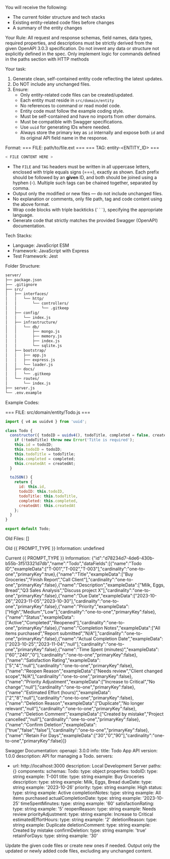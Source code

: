 
You will receive the following:
- The current folder structure and tech stacks
- Existing entity-related code files before changes
- A summary of the entity changes

Your Rule:
All request and response schemas, field names, data types, required properties, and descriptions must be strictly derived from the given OpenAPI 3.0.3 specification. Do not invent any data or structure not explicitly defined in the spec. Only implement logic for commands defined in the paths section with HTTP methods

Your task:
1. Generate clean, self-contained entity code reflecting the latest updates.
2. Do NOT include any unchanged files.
3. Ensure:
   - Only entity-related code files can be created/updated.
   - Each entity must reside in `src/domain/entity`
   - No references to command or read model code.
   - Entity code must follow the example coding style.
   - Must be self-contained and have no imports from other domains.
   - Must be compatible with Swagger specifications.
   - Use `uuid` for generating IDs where needed.
   - Always store the primary key as `id` internally and expose both `id` and its original API field name in the response.

Format:
=== FILE: path/to/file.ext ===
=== TAG: entity-<ENTITY_ID> ===
```javascript
< FILE CONTENT HERE >
```

- The `FILE` and `TAG` headers must be written in all uppercase letters, enclosed with triple equals signs (===), exactly as shown.
  Each prefix should be followed by an **given** ID, and both should be joined using a hyphen (-).
  Multiple such tags can be chained together, separated by comma.
- Output only the modified or new files — do not include unchanged files.
- No explanation or comments, only file path, tag and code content using the above format.
- Wrap code blocks with triple backticks (` ``` `), specifying the appropriate language.
- Generate code that strictly matches the provided Swagger (OpenAPI) documentation.

Tech Stacks:
 - Language: JavaScript ESM
 - Framework: JavaScript with Express
 - Test Framework: Jest

Folder Structure:
```bash
server/
├── package.json
├── .gitignore
├── src/
│   ├── interfaces/
│   │   └── http/
│   │       └── controllers/
│   │           └── .gitkeep
│   ├── config/
│   │   └── index.js
│   ├── infrastructure/
│   │   └── db/
│   │       ├── mongo.js
│   │       ├── memory.js
│   │       ├── index.js
│   │       └── sqlite.js
│   ├── bootstrap/
│   │   ├── app.js
│   │   ├── express.js
│   │   └── loader.js
│   ├── docs/
│   │   └── .gitkeep
│   └── routes/
│       └── index.js
├── server.js
└── .env.example
```

Example Codes:

=== FILE: src/domain/entity/Todo.js ===
```javascript
import { v4 as uuidv4 } from 'uuid';

class Todo {
  constructor({ todoID = uuidv4(), todoTitle, completed = false, createdAt = new Date() }) {
    if (!todoTitle) throw new Error('Title is required');
    this.id = todoID;
    this.todoID = todoID;
    this.todoTitle = todoTitle;
    this.completed = completed;
    this.createdAt = createdAt;
  }

  toJSON() {
    return {
      id: this.id,
      todoID: this.todoID,
      todoTitle: this.todoTitle,
      completed: this.completed,
      createdAt: this.createdAt
    };
  }
}

export default Todo;
```

Old Files:
[]

Old {{ PROMPT_TYPE }} Information:
undefined

Current {{ PROMPT_TYPE }} Information:
{"id":"d78234d7-4de6-430b-b55b-3f513321d7db","name":"Todo","dataFields":[{"name":"Todo ID","exampleData":["T-001","T-002","T-003"],"cardinality":"one-to-one","primaryKey":true},{"name":"Title","exampleData":["Buy Groceries","Finish Report","Call Client"],"cardinality":"one-to-one","primaryKey":false},{"name":"Description","exampleData":["Milk, Eggs, Bread","Q3 Sales Analysis","Discuss project X"],"cardinality":"one-to-one","primaryKey":false},{"name":"Due Date","exampleData":["2023-10-26","2023-11-05","2023-10-30"],"cardinality":"one-to-one","primaryKey":false},{"name":"Priority","exampleData":["High","Medium","Low"],"cardinality":"one-to-one","primaryKey":false},{"name":"Status","exampleData":["Active","Completed","Reopened"],"cardinality":"one-to-one","primaryKey":false},{"name":"Completion Notes","exampleData":["All items purchased","Report submitted","N/A"],"cardinality":"one-to-one","primaryKey":false},{"name":"Actual Completion Date","exampleData":["2023-10-25","2023-11-04","null"],"cardinality":"one-to-one","primaryKey":false},{"name":"Time Spent (minutes)","exampleData":["60","240","0"],"cardinality":"one-to-one","primaryKey":false},{"name":"Satisfaction Rating","exampleData":["5","4","null"],"cardinality":"one-to-one","primaryKey":false},{"name":"Reopen Reason","exampleData":["Needs review","Client changed scope","N/A"],"cardinality":"one-to-one","primaryKey":false},{"name":"Priority Adjustment","exampleData":["Increase to Critical","No change","null"],"cardinality":"one-to-one","primaryKey":false},{"name":"Estimated Effort (hours)","exampleData":["2","8","null"],"cardinality":"one-to-one","primaryKey":false},{"name":"Deletion Reason","exampleData":["Duplicate","No longer relevant","null"],"cardinality":"one-to-one","primaryKey":false},{"name":"Deletion Comment","exampleData":["Created by mistake","Project cancelled","null"],"cardinality":"one-to-one","primaryKey":false},{"name":"Confirm Deletion","exampleData":["true","false","false"],"cardinality":"one-to-one","primaryKey":false},{"name":"Retain For Days","exampleData":["30","0","90"],"cardinality":"one-to-one","primaryKey":false}]}

Swagger Documentation:
openapi: 3.0.0
info:
  title: Todo App API
  version: 1.0.0
  description: API for managing a Todo.
servers:
  - url: http://localhost:3000
    description: Local Development Server
paths: {}
components:
  schemas:
    Todo:
      type: object
      properties:
        todoID:
          type: string
          example: T-001
        title:
          type: string
          example: Buy Groceries
        description:
          type: string
          example: Milk, Eggs, Bread
        dueDate:
          type: string
          example: '2023-10-26'
        priority:
          type: string
          example: High
        status:
          type: string
          example: Active
        completionNotes:
          type: string
          example: All items purchased
        actualCompletionDate:
          type: string
          example: '2023-10-25'
        timeSpentMinutes:
          type: string
          example: '60'
        satisfactionRating:
          type: string
          example: '5'
        reopenReason:
          type: string
          example: Needs review
        priorityAdjustment:
          type: string
          example: Increase to Critical
        estimatedEffortHours:
          type: string
          example: '2'
        deletionReason:
          type: string
          example: Duplicate
        deletionComment:
          type: string
          example: Created by mistake
        confirmDeletion:
          type: string
          example: 'true'
        retainForDays:
          type: string
          example: '30'


Update the given code files or create new ones if needed.
Output only the updated or newly added code files, excluding any unchanged content.
